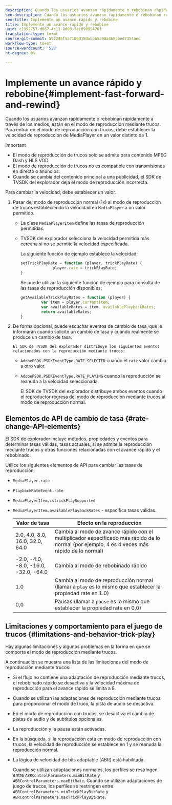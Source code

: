 ```yaml
---
description: Cuando los usuarios avanzan rápidamente o rebobinan rápidamente a través de los medios, están en el modo de reproducción mediante trucos. Para entrar en el modo de reproducción con trucos, debe establecer la velocidad de reproducción de MediaPlayer en un valor distinto de 1.
seo-description: Cuando los usuarios avanzan rápidamente o rebobinan rápidamente a través de los medios, están en el modo de reproducción mediante trucos. Para entrar en el modo de reproducción con trucos, debe establecer la velocidad de reproducción de MediaPlayer en un valor distinto de 1.
seo-title: Implemente un avance rápido y rebobine
title: Implemente un avance rápido y rebobine
uuid: c1992757-d067-4c11-8d08-fec09099476f
translation-type: tm+mt
source-git-commit: 592245f5a7186d18dabbb5a98a468cbed7354aed
workflow-type: tm+mt
source-wordcount: '528'
ht-degree: 0%

---
```



# Implemente un avance rápido y rebobine{#implement-fast-forward-and-rewind}

Cuando los usuarios avanzan rápidamente o rebobinan rápidamente a través de los medios, están en el modo de reproducción mediante trucos. Para entrar en el modo de reproducción con trucos, debe establecer la velocidad de reproducción de MediaPlayer en un valor distinto de 1.

>[!IMPORTANT]
>
>* El modo de reproducción de trucos solo se admite para contenido MPEG Dash y HLS VOD.
>* El modo de reproducción de trucos no es compatible con transmisiones en directo o anuncios.
>* Cuando se cambia del contenido principal a una publicidad, el SDK de TVSDK del explorador deja el modo de reproducción incorrecta.

>



Para cambiar la velocidad, debe establecer un valor.

1. Pasar del modo de reproducción normal (1x) al modo de reproducción de trucos estableciendo la velocidad en `MediaPlayer` a un valor permitido.

   * La clase `MediaPlayerItem` define las tasas de reproducción permitidas.
   * TVSDK del explorador selecciona la velocidad permitida más cercana si no se permite la velocidad especificada.

      La siguiente función de ejemplo establece la velocidad:

      ```js
      setTrickPlayRate = function (player, trickPlayRate) { 
                    player.rate = trickPlayRate; 
      }
      ```

      Se puede utilizar la siguiente función de ejemplo para consulta de las tasas de reproducción disponibles:

      ```js
      getAvailableTrickPlayRates = function (player) { 
               var item = player.currentItem; 
               var availableRates = item. availablePlaybackRates; 
               return availableRates; 
      } 
      ```

1. De forma opcional, puede escuchar eventos de cambio de tasa, que le informarán cuando solicitó un cambio de tasa y cuando realmente se produce un cambio de tasa.

       El SDK de TVSDK del explorador distribuye los siguientes eventos relacionados con la reproducción mediante trucos:
   
   * `AdobePSDK.PSDKEventType.RATE_SELECTED` cuando el  `rate` valor cambia a otro valor.

   * `AdobePSDK.PSDKEventType.RATE_PLAYING` cuando la reproducción se reanuda a la velocidad seleccionada.

      El SDK de TVSDK del explorador distribuye ambos eventos cuando el reproductor regresa del modo de reproducción mediante trucos al modo de reproducción normal.

## Elementos de API de cambio de tasa {#rate-change-API-elements}

El SDK de explorador incluye métodos, propiedades y eventos para determinar tasas válidas, tasas actuales, si se admite la reproducción mediante trucos y otras funciones relacionadas con el avance rápido y el rebobinado.

Utilice los siguientes elementos de API para cambiar las tasas de reproducción:

* `MediaPlayer.rate`
* `PlaybackRateEvent.rate`
* `MediaPlayerItem.istrickPlaySupported`
* `MediaPlayerItem.availablePlaybackRates` - especifica tasas válidas.

   | Valor de tasa | Efecto en la reproducción |
   |---|---|
   | 2.0, 4.0, 8.0, 16.0, 32.0, 64.0 | Cambia al modo de avance rápido con el multiplicador especificado más rápido de lo normal (por ejemplo, 4 es 4 veces más rápido de lo normal) |
   | -2.0, -4.0, -8.0, -16.0, -32.0, -64.0 | Cambia al modo de rebobinado rápido |
   | 1.0 | Cambia al modo de reproducción normal (llamar a `play` es lo mismo que establecer la propiedad rate en 1.0) |
   | 0,0 | Pausas (llamar a `pause` es lo mismo que establecer la propiedad rate en 0,0) |

## Limitaciones y comportamiento para el juego de trucos {#limitations-and-behavior-trick-play}

Hay algunas limitaciones y algunos problemas en la forma en que se comporta el modo de reproducción mediante trucos.

A continuación se muestra una lista de las limitaciones del modo de reproducción mediante trucos:

* Si el flujo no contiene una adaptación de reproducción mediante trucos, el rebobinado rápido se desactiva y la velocidad máxima de reproducción para el avance rápido se limita a 8.
* Cuando se utilizan las adaptaciones de reproducción mediante trucos para proporcionar el modo de truco, la pista de audio se desactiva.
* En el modo de reproducción con trucos, se desactiva el cambio de pistas de audio y de subtítulos opcionales.
* La reproducción y la pausa están activadas.
* En la búsqueda, si la reproducción está en modo de reproducción con trucos, la velocidad de reproducción se establece en 1 y se reanuda la reproducción normal.
* La lógica de velocidad de bits adaptable (ABR) está habilitada.

   Cuando se utilizan adaptaciones normales, los perfiles se restringen entre `ABRControlParameters.minBitRate` y `ABRControlParameters.maxBitRate`. Cuando se utilizan adaptaciones de juego de trucos, los perfiles se restringen entre `ABRControlParameters.minTrickPlayBitRate` y `ABRControlParameters.maxTrickPlayBitRate`.